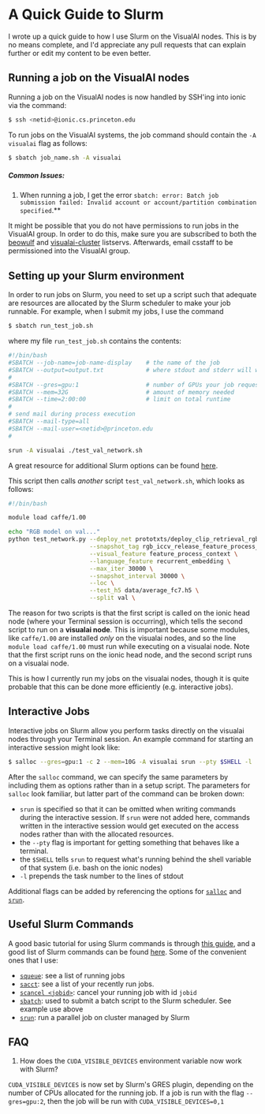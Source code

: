 # A Quick Guide to Slurm
I wrote up a quick guide to how I use Slurm on the VisualAI nodes. This is by no means complete, and I'd appreciate any pull requests that can explain further or edit my content to be even better.

## Running a job on the VisualAI nodes
Running a job on the VisualAI nodes is now handled by SSH'ing into ionic via the command:
```sh
$ ssh <netid>@ionic.cs.princeton.edu
```

To run jobs on the VisualAI systems, the job command should contain the `-A visualai` flag as follows:
```sh
$ sbatch job_name.sh -A visualai
```

##### Common Issues:
1. When running a job, I get the error `sbatch: error: Batch job submission failed: Invalid account or account/partition combination specified`.**

  It might be possible that you do not have permissions to run jobs in the VisualAI group. In order to do this, make sure you are subscribed to both the [beowulf](https://lists.cs.princeton.edu/mailman/listinfo/beowulf) and [visualai-cluster](https://lists.cs.princeton.edu/mailman/listinfo/visualai-cluster) listservs. Afterwards, email csstaff to be permissioned into the VisualAI group.

## Setting up your Slurm environment
In order to run jobs on Slurm, you need to set up a script such that adequate are resources are allocated by the Slurm scheduler to make your job runnable. For example, when I submit my jobs, I use the command
```sh
$ sbatch run_test_job.sh
```
where my file `run_test_job.sh` contains the contents:
```sh
#!/bin/bash
#SBATCH --job-name=job-name-display    # the name of the job
#SBATCH --output=output.txt            # where stdout and stderr will write to
#
#SBATCH --gres=gpu:1                   # number of GPUs your job requests
#SBATCH --mem=32G                      # amount of memory needed
#SBATCH --time=2:00:00                 # limit on total runtime
#
# send mail during process execution
#SBATCH --mail-type=all
#SBATCH --mail-user=<netid>@princeton.edu
#

srun -A visualai ./test_val_network.sh
```

A great resource for additional Slurm options can be found [here](https://slurm.schedmd.com/sbatch.html).

This script then calls _another_ script `test_val_network.sh`, which looks as follows:

```sh
#!/bin/bash

module load caffe/1.00

echo "RGB model on val..."
python test_network.py --deploy_net prototxts/deploy_clip_retrieval_rgb_iccv_release_feature_process_context_recurrent_embedding_lfTrue_dv0.3_dl0.0_nlv2_nlllstm_no_embed_edl1000-100_edv500-100_pmFalse_losstriplet_lwInter0.2.prototxt \
                       --snapshot_tag rgb_iccv_release_feature_process_context_recurrent_embedding_lfTrue_dv0.3_dl0.0_nlv2_nlllstm_no_embed_edl1000-100_edv500-100_pmFalse_losstriplet_lwInter0.2 \
                       --visual_feature feature_process_context \
                       --language_feature recurrent_embedding \
                       --max_iter 30000 \
                       --snapshot_interval 30000 \
                       --loc \
                       --test_h5 data/average_fc7.h5 \
                       --split val \
```

The reason for two scripts is that the first script is called on the ionic head node (where your Terminal session is occurring), which tells the second script to run on a **visualai node**. This is important because some modules, like `caffe/1.00` are installed _only_ on the visualai nodes, and so the line `module load caffe/1.00` must run while executing on a visualai node. Note that the first script runs on the ionic head node, and the second script runs on a visualai node.

This is how I currently run my jobs on the visualai nodes, though it is quite probable that this can be done more efficiently (e.g. interactive jobs).


## Interactive Jobs
Interactive jobs on Slurm allow you perform tasks directly on the visualai nodes through your Terminal session. An example command for starting an interactive session might look like:
```sh
$ salloc --gres=gpu:1 -c 2 --mem=10G -A visualai srun --pty $SHELL -l
```
After the `salloc` command, we can specify the same parameters by including them as options rather than in a setup script. The parameters for `salloc` look familiar, but latter part of the command can be broken down:
 - `srun` is specified so that it can be omitted when writing commands during the interactive session. If `srun` were not added here, commands written in the interactive session would get executed on the access nodes rather than with the allocated resources.
 - the `--pty` flag is important for getting something that behaves like a terminal.
 - the `$SHELL` tells `srun` to request what's running behind the shell variable of that system (i.e. bash on the ionic nodes)
 - `-l` prepends the task number to the lines of stdout

Additional flags can be added by referencing the options for [`salloc`](https://slurm.schedmd.com/salloc.html) and [`srun`](https://slurm.schedmd.com/srun.html).

## Useful Slurm Commands
A good basic tutorial for using Slurm commands is through [this guide](https://www.rc.fas.harvard.edu/resources/running-jobs/), and a good list of Slurm commands can be found [here](https://hpc.llnl.gov/banks-jobs/running-jobs/slurm-commands). Some of the convenient ones that I use:

  - [`squeue`](https://slurm.schedmd.com/squeue.html): see a list of running jobs
  - [`sacct`](https://slurm.schedmd.com/sacct.html): see a list of your recently run jobs.
  - [`scancel <jobid>`](https://slurm.schedmd.com/scancel.html): cancel your running job with id `jobid`
  - [`sbatch`](https://slurm.schedmd.com/sbatch.html): used to submit a batch script to the Slurm scheduler. See example use above
  - [`srun`](https://slurm.schedmd.com/srun.html): run a parallel job on cluster managed by Slurm

## FAQ

1. How does the `CUDA_VISIBLE_DEVICES` environment variable now work with Slurm?

  `CUDA_VISIBLE_DEVICES` is now set by Slurm's GRES plugin, depending on the number of CPUs allocated for the running job. If a job is run with the flag `--gres=gpu:2`, then the job will be run with `CUDA_VISIBLE_DEVICES=0,1`
